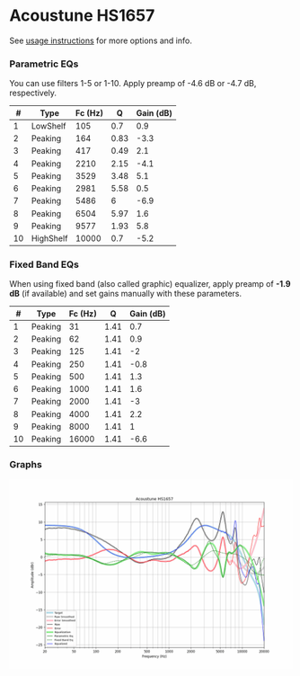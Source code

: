 # Acoustune HS1657
See [usage instructions](https://github.com/jaakkopasanen/AutoEq#usage) for more options and info.

### Parametric EQs
You can use filters 1-5 or 1-10. Apply preamp of -4.6 dB or -4.7 dB, respectively.

|   # | Type      |   Fc (Hz) |    Q |   Gain (dB) |
|-----|-----------|-----------|------|-------------|
|   1 | LowShelf  |       105 | 0.7  |         0.9 |
|   2 | Peaking   |       164 | 0.83 |        -3.3 |
|   3 | Peaking   |       417 | 0.49 |         2.1 |
|   4 | Peaking   |      2210 | 2.15 |        -4.1 |
|   5 | Peaking   |      3529 | 3.48 |         5.1 |
|   6 | Peaking   |      2981 | 5.58 |         0.5 |
|   7 | Peaking   |      5486 | 6    |        -6.9 |
|   8 | Peaking   |      6504 | 5.97 |         1.6 |
|   9 | Peaking   |      9577 | 1.93 |         5.8 |
|  10 | HighShelf |     10000 | 0.7  |        -5.2 |

### Fixed Band EQs
When using fixed band (also called graphic) equalizer, apply preamp of **-1.9 dB** (if available) and set gains manually with these parameters.

|   # | Type    |   Fc (Hz) |    Q |   Gain (dB) |
|-----|---------|-----------|------|-------------|
|   1 | Peaking |        31 | 1.41 |         0.7 |
|   2 | Peaking |        62 | 1.41 |         0.9 |
|   3 | Peaking |       125 | 1.41 |        -2   |
|   4 | Peaking |       250 | 1.41 |        -0.8 |
|   5 | Peaking |       500 | 1.41 |         1.3 |
|   6 | Peaking |      1000 | 1.41 |         1.6 |
|   7 | Peaking |      2000 | 1.41 |        -3   |
|   8 | Peaking |      4000 | 1.41 |         2.2 |
|   9 | Peaking |      8000 | 1.41 |         1   |
|  10 | Peaking |     16000 | 1.41 |        -6.6 |

### Graphs
![](./Acoustune%20HS1657.png)
